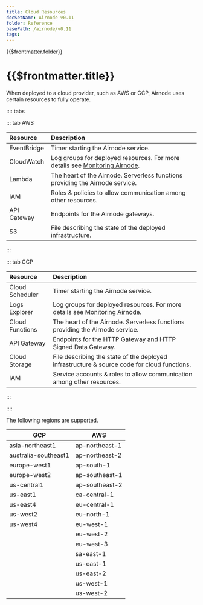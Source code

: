 ```yaml
---
title: Cloud Resources
docSetName: Airnode v0.11
folder: Reference
basePath: /airnode/v0.11
tags:
---
```


<TitleSpan>{{$frontmatter.folder}}</TitleSpan>

# {{$frontmatter.title}}

<VersionWarning/>

When deployed to a cloud provider, such as AWS or GCP, Airnode uses certain
resources to fully operate.

:::: tabs

::: tab AWS

| Resource    | Description                                                                                                                                   |
| :---------- | :-------------------------------------------------------------------------------------------------------------------------------------------- |
| EventBridge | Timer starting the Airnode service.                                                                                                           |
| CloudWatch  | Log groups for deployed resources. For more details see [Monitoring Airnode](../grp-providers/guides/build-an-airnode/monitoring-airnode.md). |
| Lambda      | The heart of the Airnode. Serverless functions providing the Airnode service.                                                                 |
| IAM         | Roles & policies to allow communication among other resources.                                                                                |
| API Gateway | Endpoints for the Airnode gateways.                                                                                                           |
| S3          | File describing the state of the deployed infrastructure.                                                                                     |

:::

::: tab GCP

| Resource        | Description                                                                                                                                   |
| :-------------- | :-------------------------------------------------------------------------------------------------------------------------------------------- |
| Cloud Scheduler | Timer starting the Airnode service.                                                                                                           |
| Logs Explorer   | Log groups for deployed resources. For more details see [Monitoring Airnode](../grp-providers/guides/build-an-airnode/monitoring-airnode.md). |
| Cloud Functions | The heart of the Airnode. Serverless functions providing the Airnode service.                                                                 |
| API Gateway     | Endpoints for the HTTP Gateway and HTTP Signed Data Gateway.                                                                                  |
| Cloud Storage   | File describing the state of the deployed infrastructure & source code for cloud functions.                                                   |
| IAM             | Service accounts & roles to allow communication among other resources.                                                                        |

:::

::::

The following regions are supported.

| GCP                  | AWS            |
| -------------------- | -------------- |
| asia-northeast1      | ap-northeast-1 |
| australia-southeast1 | ap-northeast-2 |
| europe-west1         | ap-south-1     |
| europe-west2         | ap-southeast-1 |
| us-central1          | ap-southeast-2 |
| us-east1             | ca-central-1   |
| us-east4             | eu-central-1   |
| us-west2             | eu-north-1     |
| us-west4             | eu-west-1      |
|                      | eu-west-2      |
|                      | eu-west-3      |
|                      | sa-east-1      |
|                      | us-east-1      |
|                      | us-east-2      |
|                      | us-west-1      |
|                      | us-west-2      |
